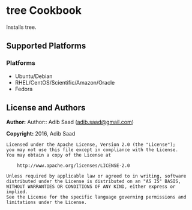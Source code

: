 # tree Cookbook

Installs tree.

## Supported Platforms

### Platforms

* Ubuntu/Debian
* RHEL/CentOS/Scientific/Amazon/Oracle
* Fedora

## License and Authors

**Author:** Author:: Adib Saad (<adib.saad@gmail.com>)

**Copyright:** 2016, Adib Saad

```
Licensed under the Apache License, Version 2.0 (the "License");
you may not use this file except in compliance with the License.
You may obtain a copy of the License at

    http://www.apache.org/licenses/LICENSE-2.0

Unless required by applicable law or agreed to in writing, software
distributed under the License is distributed on an "AS IS" BASIS,
WITHOUT WARRANTIES OR CONDITIONS OF ANY KIND, either express or implied.
See the License for the specific language governing permissions and
limitations under the License.
```
